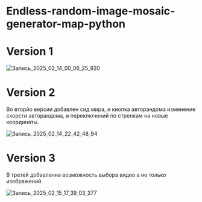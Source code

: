 # Endless-random-image-mosaic-generator-map-python

# Version 1

![Запись_2025_02_14_00_06_25_920](https://github.com/user-attachments/assets/5d2c6fb5-b8f5-4daf-a3d7-64dfa447086c)

# Version 2

Во вторйо версии добавлен сид мира, и кнопка авторандома изменение скорсти авторандома, и переключений по стрелкам на новые координаты.

![Запись_2025_02_14_22_42_48_94](https://github.com/user-attachments/assets/8e2c6ba0-8c86-4188-814d-b1690d0cc307)

# Version 3

В третей добавленна возможность выбора видео а не только изображений.

![Запись_2025_02_15_17_39_03_377](https://github.com/user-attachments/assets/3e0b5957-9399-4392-a66e-8966e05c5aa9)

